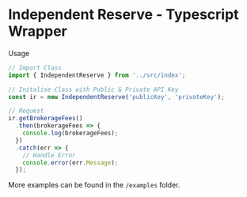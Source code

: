 # Independent Reserve - Typescript Wrapper

Usage

```typescript
// Import Class
import { IndependentReserve } from '../src/index';

// Initalise Class with Public & Private API Key
const ir = new IndependentReserve('publicKey', 'privateKey');

// Request
ir.getBrokerageFees()
  .then(brokerageFees => {
    console.log(brokerageFees);
  })
  .catch(err => {
    // Handle Error
    console.error(err.Message);
  });
```

More examples can be found in the `/examples` folder.

